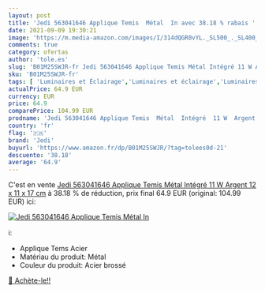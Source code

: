 ```yaml
---
layout: post
title: 'Jedi 563041646 Applique Temis  Métal  In avec 38.18 % rabais '
date: 2021-09-09 19:30:21
image: 'https://m.media-amazon.com/images/I/314dQGR0vYL._SL500_._SL400_.jpg'
comments: true
category: ofertas
author: 'tole.es'
slug: 'B01M25SWJR-fr Jedi 563041646 Applique Temis Métal Intégré 11 W Argent 12...'
sku: 'B01M25SWJR-fr'
tags: [ 'Luminaires et Éclairage','Luminaires et éclairage','Luminaires extérieur','jedi', ]
actualPrice: 64.9 EUR
currency: EUR
price: 64.9
comparePrice: 104.99 EUR
prodname: 'Jedi 563041646 Applique Temis  Métal  Intégré  11 W  Argent  12 x 11 x 17 cm'
country: 'fr'
flag: '🇫🇷'
brand: 'Jedi'
buyurl: 'https://www.amazon.fr/dp/B01M25SWJR/?tag=tolees0d-21'
descuento: '38.18'
average: '64.9'
---
```


C'est en vente [Jedi 563041646 Applique Temis  Métal  Intégré  11 W  Argent  12 x 11 x 17 cm](https://www.amazon.fr/dp/B01M25SWJR/?tag=tolees0d-21)  à  38.18 % de réduction, prix final  64.9 EUR (original: 104.99 EUR) ici:

[![Jedi 563041646 Applique Temis  Métal  In](https://m.media-amazon.com/images/I/314dQGR0vYL._SL500_._SL400_.jpg)](https://www.amazon.fr/dp/B01M25SWJR/?tag=tolees0d-21)

ℹ️:

- Applique Tems Acier
- Matériau du produit: Métal
- Couleur du produit: Acier brossé

[🛒 Achète-le!!](https://www.amazon.fr/dp/B01M25SWJR/?tag=tolees0d-21)

